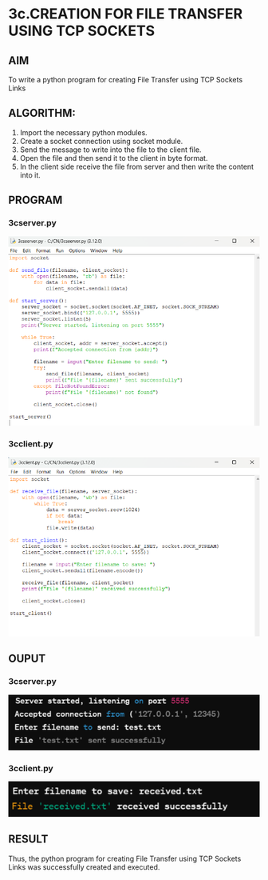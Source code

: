 # 3c.CREATION FOR FILE TRANSFER USING TCP SOCKETS
## AIM
To write a python program for creating File Transfer using TCP Sockets Links
## ALGORITHM:
1. Import the necessary python modules.
2. Create a socket connection using socket module.
3. Send the message to write into the file to the client file.
4. Open the file and then send it to the client in byte format.
5. In the client side receive the file from server and then write the content into it.
## PROGRAM
### 3cserver.py
![alt text](<Screenshot 2024-10-20 132253.png>)
### 3cclient.py
![alt text](<Screenshot 2024-10-20 132240.png>)
## OUPUT
### 3cserver.py
![alt text](<Screenshot 2024-10-20 132127.png>)
### 3cclient.py
![alt text](<Screenshot 2024-10-20 132137.png>)
## RESULT
Thus, the python program for creating File Transfer using TCP Sockets Links was 
successfully created and executed.
